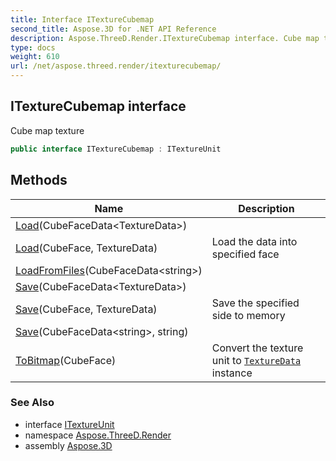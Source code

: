 ```yaml
---
title: Interface ITextureCubemap
second_title: Aspose.3D for .NET API Reference
description: Aspose.ThreeD.Render.ITextureCubemap interface. Cube map texture
type: docs
weight: 610
url: /net/aspose.threed.render/itexturecubemap/
---
```

## ITextureCubemap interface

Cube map texture

```csharp
public interface ITextureCubemap : ITextureUnit
```

## Methods

| Name | Description |
| --- | --- |
| [Load](../../aspose.threed.render/itexturecubemap/load/#load_1)(CubeFaceData&lt;TextureData&gt;) |  |
| [Load](../../aspose.threed.render/itexturecubemap/load/#load)(CubeFace, TextureData) | Load the data into specified face |
| [LoadFromFiles](../../aspose.threed.render/itexturecubemap/loadfromfiles/)(CubeFaceData&lt;string&gt;) |  |
| [Save](../../aspose.threed.render/itexturecubemap/save/#save_1)(CubeFaceData&lt;TextureData&gt;) |  |
| [Save](../../aspose.threed.render/itexturecubemap/save/#save)(CubeFace, TextureData) | Save the specified side to memory |
| [Save](../../aspose.threed.render/itexturecubemap/save/#save_2)(CubeFaceData&lt;string&gt;, string) |  |
| [ToBitmap](../../aspose.threed.render/itexturecubemap/tobitmap/)(CubeFace) | Convert the texture unit to [`TextureData`](../texturedata/) instance |

### See Also

* interface [ITextureUnit](../itextureunit/)
* namespace [Aspose.ThreeD.Render](../../aspose.threed.render/)
* assembly [Aspose.3D](../../)


